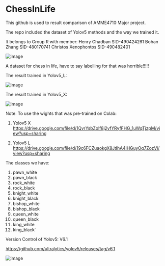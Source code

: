 # ChessInLife

This github is used to result comparison of AMME4710 Major project. 

The repo included the dataset of Yolov5 methods and the way we trained it. 

It belongs to Group R with member:
Henry Chadban SID-490424261
Bohan Zhang  SID-480170741
Christos Xenophontos SID-490482401

![image](https://user-images.githubusercontent.com/49177682/198817404-5dc055ce-602f-49b9-8a28-bdc073a2ac62.png)

A dataset for chess in life, have to say labelling for that was horrible!!!!!

The result trained in Yolov5_L: 

![image](https://user-images.githubusercontent.com/49177682/198817187-ef675866-4d4b-4e3f-9e9d-64b1daf747b0.png)

The result trained in Yolov5_X: 

![image](https://user-images.githubusercontent.com/49177682/198817206-04bfd651-3231-4502-956e-a85f103bf8ad.png)


Note: 
To use the wights that was pre-trained on Colab:
1. Yolov5 X    
https://drive.google.com/file/d/1QvrYsbZolf8j2vfYRyfFHG_1uWqTjzpM/view?usp=sharing

2. Yolov5 L  
https://drive.google.com/file/d/19c6FCZuaokgX8JtIhA4IHGuyOq7ZozVi/view?usp=sharing

The classes we have: 
1. pawn_white
2. pawn_black
3. rock_white
4. rock_black
5. knight_white
6. knight_black
7. bishop_white
8. bishop_black
9. queen_white
10. queen_black
11. king_white
12. king_black'

Version Control of Yolov5: V6.1 

https://github.com/ultralytics/yolov5/releases/tag/v6.1


![image](https://user-images.githubusercontent.com/49177682/198817381-b6df7ecd-29af-4a5d-9a41-e684544c38c0.png)
